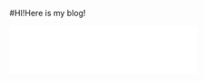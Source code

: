 #HI!Here is my blog!
<iframe frameborder="no" border="0" marginwidth="0" marginheight="0" width=330 height=86 src="//music.163.com/outchain/player?type=2&id=4877189&auto=1&height=66"></iframe>
